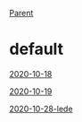 [Parent](../README.md)

# default

[2020-10-18](./2020-10-18.md)

[2020-10-19](./2020-10-19.md)

[2020-10-28-lede](./2020-10-28-lede.md)


